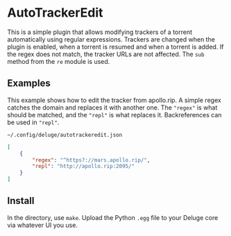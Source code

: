 # AutoTrackerEdit
This is a simple plugin that allows modifying trackers of a torrent automatically using regular expressions.
Trackers are changed when the plugin is enabled, when a torrent is resumed and when a torrent is added. If the regex
does not match, the tracker URLs are not affected. The `sub` method from the `re` module is used.

## Examples
This example shows how to edit the tracker from apollo.rip. A simple regex catches the domain and replaces it with
another one. The `"regex"` is what should be matched, and the `"repl"` is what replaces it. Backreferences can be used
in `"repl"`.

`~/.config/deluge/autotrackeredit.json`
```json
[
    {
        "regex": "^https?://mars.apollo.rip/",
        "repl": "http://apollo.rip:2095/"
    }
]
```

## Install
In the directory, use `make`. Upload the Python `.egg` file to your Deluge core
via whatever UI you use.
